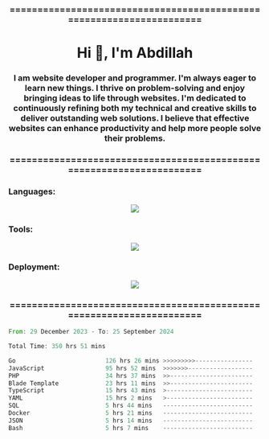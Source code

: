 <h3 align="center">=====================================================================</h3>
<h1 align="center">Hi 👋, I'm Abdillah</h1>
<h3 align="center">I am website developer and programmer. I'm always eager to learn new things. I thrive on problem-solving and enjoy bringing ideas to life through websites. I'm dedicated to continuously refining both my technical and creative skills to deliver outstanding web solutions. I believe that effective websites can enhance productivity and help more people solve their problems.</h3>
<h3 align="center">=====================================================================</h3>

<h3 align="left">Languages:</h3>
<p align="center">
  <a href="https://skillicons.dev">
    <img src="https://skillicons.dev/icons?i=go,nodejs,php,css,html,kotlin" />
  </a>
</p>

<h3 align="left">Tools:</h3>
<p align="center">
  <a href="https://skillicons.dev">
    <img src="https://skillicons.dev/icons?i=express,nextjs,postman,powershell,bash,nginx,arduino,laravel,androidstudio,react,prisma" />
  </a>
</p>

<h3 align="left">Deployment:</h3>
<p align="center">
  <a href="https://skillicons.dev">
    <img src="https://skillicons.dev/icons?i=git,github,docker,aws,jenkins,prometheus,grafana,mongodb,postgres,mysql" />
  </a>
</p>

<h3 align="center">=====================================================================</h3>

<!--START_SECTION:waka-->

```rust
From: 29 December 2023 - To: 25 September 2024

Total Time: 350 hrs 51 mins

Go                         126 hrs 26 mins >>>>>>>>>----------------   35.87 %
JavaScript                 95 hrs 52 mins  >>>>>>>------------------   27.20 %
PHP                        34 hrs 37 mins  >>-----------------------   09.82 %
Blade Template             23 hrs 11 mins  >>-----------------------   06.58 %
TypeScript                 15 hrs 43 mins  >------------------------   04.46 %
YAML                       15 hrs 2 mins   >------------------------   04.27 %
SQL                        5 hrs 44 mins   -------------------------   01.63 %
Docker                     5 hrs 21 mins   -------------------------   01.52 %
JSON                       5 hrs 14 mins   -------------------------   01.49 %
Bash                       5 hrs 7 mins    -------------------------   01.45 %
```

<!--END_SECTION:waka-->
<!---
Abedmuh/Abedmuh is a ✨ special ✨ repository because its `README.md` (this file) appears on your GitHub profile.
You can click the Preview link to take a look at your changes.
--->
